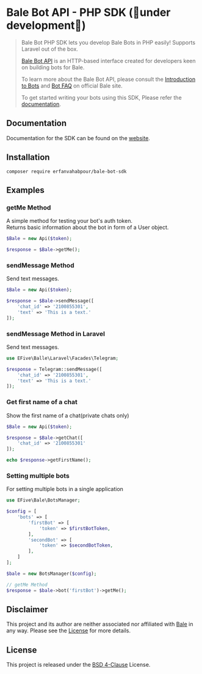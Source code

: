 Bale Bot API - PHP SDK (🚧under development🚧)
==========================

> Bale Bot PHP SDK lets you develop Bale Bots in PHP easily! Supports Laravel out of the box.
>
> [Bale Bot API](https://dev.bale.ai/) is an HTTP-based interface created for developers keen on building bots for Bale.
> 
> To learn more about the Bale Bot API, please consult the [Introduction to Bots](https://dev.bale.ai/) and [Bot FAQ](https://docs.bale.ai/) on official Bale site.
>
> To get started writing your bots using this SDK, Please refer the [documentation](https://bale-bot-sdk.efive.net/).

## Documentation

Documentation for the SDK can be found on the [website](https://bale-bot-sdk.efive.net/).

## Installation

```shell
composer require erfanvahabpour/bale-bot-sdk
```

## Examples

### getMe Method
<p>A simple method for testing your bot's auth token.
<br>
Returns basic information about the bot in form of a User object.
</p>

```php
$Bale = new Api($token);

$response = $Bale->getMe();
```

### sendMessage Method
<p>Send text messages.</p>

```php
$Bale = new Api($token);

$response = $Bale->sendMessage([
    'chat_id' => '2100855301',
    'text' => 'This is a text.'
]);
```

### sendMessage Method in Laravel
<p>Send text messages.</p>

```php
use EFive\Balle\Laravel\Facades\Telegram;

$response = Telegram::sendMessage([
    'chat_id' => '2100855301',
    'text' => 'This is a text.'
]);
```

### Get first name of a chat
<p>Show the first name of a chat(private chats only)</p>

```php
$Bale = new Api($token);

$response = $Bale->getChat([
    'chat_id' => '2100855301'
]);

echo $response->getFirstName();
```

### Setting multiple bots
<P>For setting multiple bots in a single application</P>

```php
use EFive\Bale\BotsManager;

$config = [
    'bots' => [
        'firstBot' => [
            'token' => $firstBotToken,
        ],
        'secondBot' => [
            'token' => $secondBotToken,
        ],
    ]
];

$bale = new BotsManager($config);

// getMe Method
$response = $bale->bot('firstBot')->getMe();
```

## Disclaimer

This project and its author are neither associated nor affiliated with [Bale](https://bale.ai/) in any way. 
Please see the [License](https://github.com/ErfanVahabpour/Bale-Bot-SDK/blob/main/LICENSE.md) for more details.

## License

This project is released under the [BSD 4-Clause](https://github.com/ErfanVahabpour/Bale-Bot-SDK/blob/main/LICENSE.md) License.
